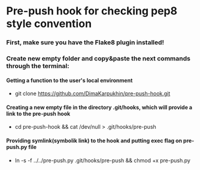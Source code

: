# Pre-push hook for checking pep8 style convention
### First, make sure you have the Flake8 plugin installed!
### Create new empty folder and copy&paste the next commands through the terminal:
#### Getting a function to the user's local environment
 * git clone https://github.com/DimaKarpukhin/pre-push-hook.git
#### Creating a new empty file in the directory .git/hooks, which will provide a link to the pre-push hook
 * cd pre-push-hook && cat /dev/null > .git/hooks/pre-push
#### Providing symlink(symbolik link) to the hook and putting exec flag on pre-push.py file 
 * ln -s -f ../../pre-push.py .git/hooks/pre-push && chmod +x pre-push.py
